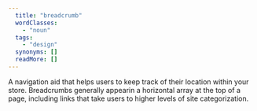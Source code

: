 ```yaml
---
  title: "breadcrumb"
  wordClasses: 
    - "noun"
  tags: 
    - "design"
  synonyms: []
  readMore: []
---
```

A navigation aid that helps users to keep track of their location within your store. Breadcrumbs generally appearin a horizontal array at the top of a page, including links that take users to higher levels of site categorization.
